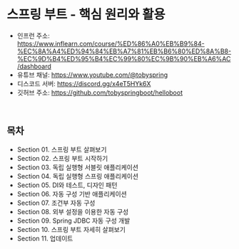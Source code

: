 # 스프링 부트 - 핵심 원리와 활용

 - 인프런 주소: https://www.inflearn.com/course/%ED%86%A0%EB%B9%84-%EC%8A%A4%ED%94%84%EB%A7%81%EB%B6%80%ED%8A%B8-%EC%9D%B4%ED%95%B4%EC%99%80%EC%9B%90%EB%A6%AC/dashboard
 - 유튜브 채널: https://www.youtube.com/@tobyspring
 - 디스코드 서버: https://discord.gg/x4eT5HYk6X
 - 깃허브 주소: https://github.com/tobyspringboot/helloboot

<br/>

## 목차

 - Section 01. 스프링 부트 살펴보기
 - Section 02. 스프링 부트 시작하기
 - Section 03. 독립 실행형 서블릿 애플리케이션
 - Section 04. 독립 실행형 스프링 애플리케이션
 - Section 05. DI와 테스트, 디자인 패턴
 - Section 06. 자동 구성 기반 애플리케이션
 - Section 07. 조건부 자동 구성
 - Section 08. 외부 설정을 이용한 자동 구성
 - Section 09. Spring JDBC 자동 구성 개발
 - Section 10. 스프링 부트 자세히 살펴보기
 - Section 11. 업데이트


